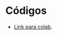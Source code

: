 # Códigos

* [Link para colab](https://colab.research.google.com/drive/1mzZHgu_bzjSrEUB26N9QawpeJlvL8aUU?usp=sharing).
